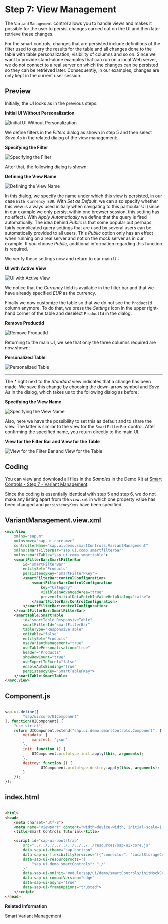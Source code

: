 <!-- loio97fc0eaaf8b045779878ea829586da1a -->

# Step 7: View Management

The `VariantManagement` control allows you to handle views and makes it possible for the user to persist changes carried out on the UI and then later retrieve these changes.

For the smart controls, changes that are persisted include definitions of the filter used to query the results for the table and all changes done to the table with table personalization, visibility of columns and so on. Since we want to provide stand-alone examples that can run on a local Web server, we do not connect to a real server on which the changes can be persisted so they can be retrieved later. Consequently, in our examples, changes are only kept in the current user session.



## Preview

Initially, the UI looks as in the previous steps:

  
  
**Initial UI Without Personalization**

![](images/Smart_Controls_Tutorial_Step_07a_398466e.png "Initial UI Without Personalization")

We define filters in the *Filters* dialog as shown in step 5 and then select *Save As* in the related dialog of the view management:

  
  
**Specifying the Filter**

![](images/Smart_Controls_Tutorial_Step_07b_551f525.png "Specifying the Filter")

After that, the following dialog is shown:

  
  
**Defining the View Name**

![](images/Smart_Controls_Tutorial_Step_07c_a51c238.png "Defining the View Name")

In this dialog, we specify the name under which this view is persisted, in our case `With Currency EUR`. With *Set as Default*, we can also specify whether this view is always used initially when navigating to this particular UI \(since in our example we only persist within one browser session, this setting has no effect\). With *Apply Automatically* we define that the query is fired automatically. The idea behind *Public* is that some popular but perhaps fairly complicated query settings that are used by several users can be automatically provided to all users. This *Public* option only has an effect when running on a real server and not on the mock server as in our example. If you choose *Public*, additional information regarding this function is required.

We verify these settings now and return to our main UI:

  
  
**UI with Active View**

![](images/Smart_Controls_Tutorial_Step_07d_de20dc1.png "UI with Active View")

We notice that the *Currency* field is available in the filter bar and that we have already specified *EUR* as the currency.

Finally we now customize the table so that we do not see the `ProductId` column anymore. To do that, we press the *Settings* icon in the upper right-hand corner of the table and deselect `ProductId` in the dialog:

  
  
**Remove ProductId**

![](images/Smart_Controls_Tutorial_Step_07e_d07f29c.png "Remove ProductId")

Returning to the main UI, we see that only the three columns required are now shown:

  
  
**Personalized Table**

![](images/Smart_Controls_Tutorial_Step_07f_1fd2e4c.png "Personalized Table")

  
  
****



The *\** right next to the *Standard* view indicates that a change has been made. We save this change by choosing the down-arrow symbol and *Save As* in the dialog, which takes us to the following dialog as before:

  
  
**Specifying the View Name**

![](images/Smart_Controls_Tutorial_Step_07g_5d8cf84.png "Specifying the View Name")

Also, here we have the possibility to set this as default and to share the view. The latter is similar to the view for the `SmartFilterBar` control. After confirming the specified name, you return directly to the main UI.

  
  
**View for the Filter Bar and View for the Table**

![](images/Smart_Controls_Tutorial_Step_07h_7bbfc17.png "View for the Filter Bar and View for the Table")



## Coding

You can view and download all files in the *Samples* in the Demo Kit at [Smart Controls - Step 7 - Variant Management](https://ui5.sap.com/#/entity/sap.ui.comp.tutorial.smartControls/sample/sap.ui.comp.tutorial.smartControls.07).

Since the coding is essentially identical with step 5 and step 6, we do not make any listing apart from the `view.xml` in which one property value has been changed and `persistencyKeys` have been specified.



## VariantManagement.view.xml

```xml
<mvc:View 
	xmlns="sap.m"
	xmlns:mvc="sap.ui.core.mvc"
	controllerName="sap.ui.demo.smartControls.VariantManagement"
	xmlns:smartFilterBar="sap.ui.comp.smartfilterbar"
	xmlns:smartTable="sap.ui.comp.smarttable">
	<smartFilterBar:SmartFilterBar 
		id="smartFilterBar"
		entitySet="Products"
		persistencyKey="SmartFilterPKey">
		<smartFilterBar:controlConfiguration>
			<smartFilterBar:ControlConfiguration
				key="Category" 
				visibleInAdvancedArea="true"
				preventInitialDataFetchInValueHelpDialog="false">
			</smartFilterBar:ControlConfiguration>
		</smartFilterBar:controlConfiguration>
	</smartFilterBar:SmartFilterBar>
	<smartTable:SmartTable 
		id="smartTable_ResponsiveTable"
		smartFilterId="smartFilterBar" 
		tableType="ResponsiveTable" 
		editable="false"
		entitySet="Products" 
		useVariantManagement="true"
		useTablePersonalisation="true" 
		header="Products" 
		showRowCount="true"
		useExportToExcel="false" 
		enableAutoBinding="true"
		persistencyKey="SmartTablePKey">
	</smartTable:SmartTable>
</mvc:View>
```



<a name="loio97fc0eaaf8b045779878ea829586da1a__section_vwt_g1g_l3b"/>

## Component.js

```js

sap.ui.define([
        "sap/ui/core/UIComponent"
], function(UIComponent) {
    "use strict";
    return UIComponent.extend("sap.ui.demo.smartControls.Component", {
        metadata: {
            manifest: "json"
        },
        init: function () {
            UIComponent.prototype.init.apply(this, arguments);
        },
        destroy: function () {
                UIComponent.prototype.destroy.apply(this, arguments);
        }
    });
});
```



<a name="loio97fc0eaaf8b045779878ea829586da1a__section_pmf_hln_ppb"/>

## index.html

```html

<html>
<head>
	<meta charset="utf-8">
	<meta name="viewport" content="width=device-width, initial-scale=1.0">
	<title>Smart Controls Tutorial</title>

	<script id="sap-ui-bootstrap"
		src="../../../../../../../../../resources/sap-ui-core.js"
		data-sap-ui-theme="sap_horizon"
		data-sap-ui-flexibilityServices='[{"connector": "LocalStorageConnector"}]'
		data-sap-ui-resourceroots='{
			"sap.ui.demo.smartControls": "./"
		}'
		data-sap-ui-oninit="module:sap/ui/demo/smartControls/initMockServer"
		data-sap-ui-compatVersion="edge"
		data-sap-ui-async="true"
		data-sap-ui-frameOptions="trusted">
	</script>
</head>
```

**Related Information**  


[Smart Variant Management](../10_More_About_Controls/smart-variant-management-06a4c3a.md "The sap.ui.comp.smartvariants.SmartVariantManagement control provides access to the SAPUI5 flexibility back end for easy communication.")

